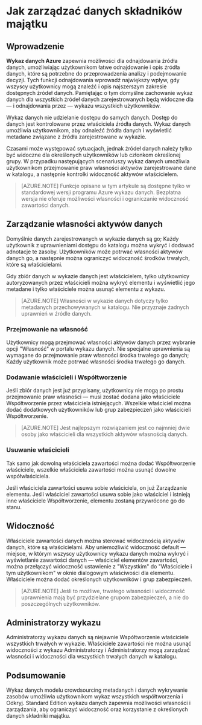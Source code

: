 <properties
   pageTitle="Jak zarządzać danych składniki majątku | Microsoft Azure"
   description="Artykule wyróżnianie sposobie kontrolowania widoczność i własności aktywów danych zarejestrowane w wykazie danych Azure."
   services="data-catalog"
   documentationCenter=""
   authors="steelanddata"
   manager="NA"
   editor=""
   tags=""/>
<tags
   ms.service="data-catalog"
   ms.devlang="NA"
   ms.topic="article"
   ms.tgt_pltfrm="NA"
   ms.workload="data-catalog"
   ms.date="10/04/2016"
   ms.author="maroche"/>


# <a name="how-to-manage-data-assets"></a>Jak zarządzać danych składników majątku

## <a name="introduction"></a>Wprowadzenie

**Wykaz danych Azure** zapewnia możliwości dla odnajdowania źródła danych, umożliwiając użytkownikom łatwe odnajdowanie i opis źródła danych, które są potrzebne do przeprowadzenia analizy i podejmowanie decyzji. Tych funkcji odnajdowania wprowadź największy wpływ, gdy wszyscy użytkownicy mogą znaleźć i opis najszerszym zakresie dostępnych źródeł danych. Pamiętając o tym domyślne zachowanie wykaz danych dla wszystkich źródeł danych zarejestrowanych będą widoczne dla — i odnajdowania przez — wykazu wszystkich użytkowników.

Wykaz danych nie udzielanie dostępu do samych danych. Dostęp do danych jest kontrolowane przez właściciela źródła danych. Wykaz danych umożliwia użytkownikom, aby odnaleźć źródła danych i wyświetlić metadane związane z źródła zarejestrowane w wykazie.

Czasami może występować sytuacjach, jednak źródeł danych należy tylko być widoczne dla określonych użytkowników lub członkom określonej grupy. W przypadku następujących scenariuszy wykaz danych umożliwia użytkownikom przejmowanie praw własności aktywów zarejestrowane dane w katalogu, a następnie kontrolki widoczność aktywów właścicielem.

> [AZURE.NOTE] Funkcje opisane w tym artykule są dostępne tylko w standardowej wersji programu Azure wykazu danych. Bezpłatna wersja nie oferuje możliwości własności i ograniczanie widoczność zawartości danych.

## <a name="managing-ownership-of-data-assets"></a>Zarządzanie własności aktywów danych
Domyślnie danych zarejestrowanych w wykazie danych są go; Każdy użytkownik z uprawnieniami dostępu do katalogu można wykryć i dodawać adnotacje te zasoby. Użytkowników może potrwać własności aktywów danych go, a następnie można ograniczyć widoczność środków trwałych, które są właścicielami.

Gdy zbiór danych w wykazie danych jest właścicielem, tylko użytkownicy autoryzowanych przez właścicieli można wykryć elementu i wyświetlić jego metadane i tylko właściciele można usunąć elementu z wykazu.

> [AZURE.NOTE] Własności w wykazie danych dotyczy tylko metadanych przechowywanych w katalogu. Nie przyznaje żadnych uprawnień w źródle danych.

### <a name="taking-ownership"></a>Przejmowanie na własność
Użytkownicy mogą przejmować własności aktywów danych przez wybranie opcji "Własność" w portalu wykazu danych. Nie specjalne uprawnienia są wymagane do przejmowanie praw własności środka trwałego go danych; Każdy użytkownik może potrwać własności środka trwałego go danych.

### <a name="adding-owners-and-co-owners"></a>Dodawanie właścicieli i Współtworzenie
Jeśli zbiór danych jest już przypisany, użytkownicy nie mogą po prostu przejmowanie praw własności — musi zostać dodana jako właściciele Współtworzenie przez właściciela istniejących. Wszelkie właściciel można dodać dodatkowych użytkowników lub grup zabezpieczeń jako właścicieli Współtworzenie.

> [AZURE.NOTE] Jest najlepszym rozwiązaniem jest co najmniej dwie osoby jako właścicieli dla wszystkich aktywów własnością danych.

### <a name="removing-owners"></a>Usuwanie właścicieli
Tak samo jak dowolną właściciela zawartości można dodać Współtworzenie właściciele, wszelkie właściciela zawartości można usunąć dowolne współwłaściciela.

Jeśli właściciela zawartości usuwa sobie właściciela, on już Zarządzanie elementu. Jeśli właściciel zawartości usuwa sobie jako właściciel i istnieją inne właściciele Współtworzenie, elementu zostaną przywrócone go do stanu.

## <a name="visibility"></a>Widoczność
Właściciele zawartości danych można sterować widocznością aktywów danych, które są właścicielami. Aby uniemożliwić widoczność default — miejsce, w którym wszyscy użytkownicy wykazu danych można wykryć i wyświetlanie zawartości danych — właściciel elementów zawartości, można przełączyć widoczność ustawienie z "Wszystkim" do "Właściciele i tym użytkownikom" w oknie dialogowym właściwości dla elementu. Właściciele można dodać określonych użytkowników i grup zabezpieczeń.

> [AZURE.NOTE] Jeśli to możliwe, trwałego własności i widoczność uprawnienia mają być przydzielane grupom zabezpieczeń, a nie do poszczególnych użytkowników.

## <a name="catalog-administrators"></a>Administratorzy wykazu
Administratorzy wykazu danych są niejawnie Współtworzenie właściciele wszystkich trwałych w wykazie. Właściciele zawartości nie można usunąć widoczności z wykazu Administratorzy i Administratorzy mogą zarządzać własności i widoczności dla wszystkich trwałych danych w katalogu.

## <a name="summary"></a>Podsumowanie
Wykaz danych modelu crowdsourcing metadanych i danych wykrywanie zasobów umożliwia użytkownikom wykaz wszystkich współtworzenia i Odkryj. Standard Edition wykazu danych zapewnia możliwości własności i zarządzania, aby ograniczyć widoczność oraz korzystanie z określonych danych składniki majątku.
